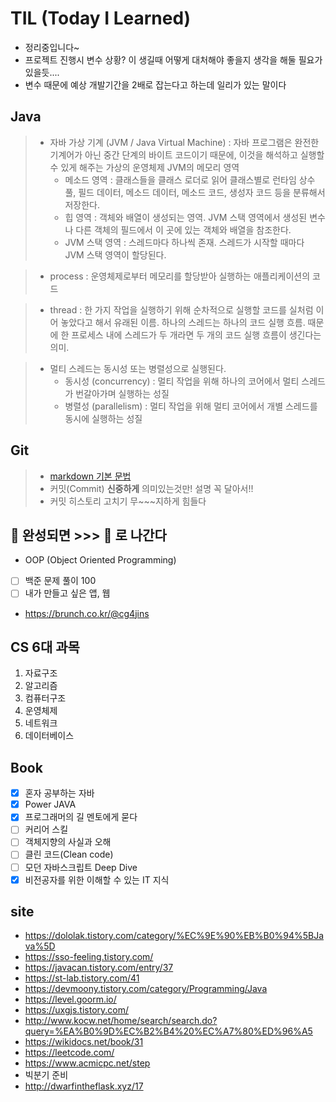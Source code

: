 # TIL (Today I Learned)
- 정리중입니다~
- 프로젝트 진행시 변수 상황? 이 생길때 어떻게 대처해야 좋을지 생각을 해둘 필요가 있을듯....
- 변수 때문에 예상 개발기간을 2배로 잡는다고 하는데 일리가 있는 말이다

## Java
> * 자바 가상 기계 (JVM / Java Virtual Machine) : 자바 프로그램은 완전한 기계어가 아닌 중간 단계의 바이트 코드이기 때문에, 이것을 해석하고 실행할 수 있게 해주는 가상의 운영체제
>   JVM의 메모리 영역
>   * 메소드 영역 : 클래스들을 클래스 로더로 읽어 클래스별로 런타임 상수 풀, 필드 데이터, 메소드 데이터, 메소드 코드, 생성자 코드 등을 분류해서 저장한다.
>   * 힙 영역 : 객체와 배열이 생성되는 영역. JVM 스택 영역에서 생성된 변수나 다른 객체의 필드에서 이 곳에 있는 객체와 배열을 참조한다.
>   * JVM 스택 영역 : 스레드마다 하나씩 존재. 스레드가 시작할 때마다 JVM 스택 영역이 할당된다.

> * process : 운영체제로부터 메모리를 할당받아 실행하는 애플리케이션의 코드

> * thread : 한 가지 작업을 실행하기 위해 순차적으로 실행할 코드를 실처럼 이어 놓았다고 해서 유래된 이름. 하나의 스레드는 하나의 코드 실행 흐름. 때문에 한 프로세스 내에 스레드가 두 개라면 두 개의 코드 실행 흐름이 생긴다는 의미.

> * 멀티 스레드는 동시성 또는 병렬성으로 실행된다.
>   * 동시성 (concurrency) : 멀티 작업을 위해 하나의 코어에서 멀티 스레드가 번갈아가며 실행하는 성질
>    * 병렬성 (parallelism) : 멀티 작업을 위해 멀티 코어에서 개별 스레드를 동시에 실행하는 성질

## Git
> * [markdown 기본 문법](/Git/markdownBasic.md)
> * 커밋(Commit) **신중하게** 의미있는것만! 설명 꼭 달아서!!
> * 커밋 히스토리 고치기 무~~~지하게 힘들다 

## :egg: 완성되면 >>> :fried_egg: 로 나간다
* OOP (Object Oriented Programming)
* [ ] 백준 문제 풀이 100
* [ ] 내가 만들고 싶은 앱, 웹
* https://brunch.co.kr/@cg4jins

## CS 6대 과목
1. 자료구조
2. 알고리즘
3. 컴퓨터구조
4. 운영체제
5. 네트워크
6. 데이터베이스

## Book
- [x] 혼자 공부하는 자바
- [x] Power JAVA
- [x] 프로그래머의 길 멘토에게 묻다
- [ ] 커리어 스킬
- [ ] 객체지향의 사실과 오해
- [ ] 클린 코드(Clean code)
- [ ] 모던 자바스크립트 Deep Dive
- [x] 비전공자를 위한 이해할 수 있는 IT 지식

## site
- https://dololak.tistory.com/category/%EC%9E%90%EB%B0%94%5BJava%5D
- https://sso-feeling.tistory.com/
- https://javacan.tistory.com/entry/37
- https://st-lab.tistory.com/41
- https://devmoony.tistory.com/category/Programming/Java
- https://level.goorm.io/
- https://uxgjs.tistory.com/
- http://www.kocw.net/home/search/search.do?query=%EA%B0%9D%EC%B2%B4%20%EC%A7%80%ED%96%A5
- https://wikidocs.net/book/31
- https://leetcode.com/
- https://www.acmicpc.net/step
- 빅분기 준비
- http://dwarfintheflask.xyz/17
